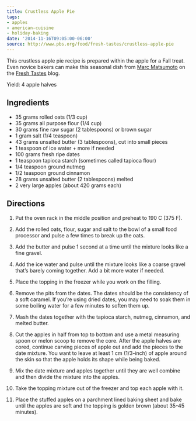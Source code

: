 ```yaml
---
title: Crustless Apple Pie
tags:
- apples
- american-cuisine
- holiday-baking
date: '2014-11-16T09:05:00-06:00'
source: http://www.pbs.org/food/fresh-tastes/crustless-apple-pie
---
```

This crustless apple pie recipe is prepared within the apple for a Fall
treat. Even novice bakers can make this seasonal dish from [Marc
Matsumoto](http://www.pbs.org/food/chefs/marc-matsumoto) on the [Fresh
Tastes](http://www.pbs.org/food/fresh-tastes/crustless-apple-pie/‎)
blog.

Yield: 4 apple halves

## Ingredients

-   35 grams rolled oats (1/3 cup)
-   35 grams all purpose flour (1/4 cup)
-   30 grams fine raw sugar (2 tablespoons) or brown sugar
-   1 gram salt (1/4 teaspoon)
-   43 grams unsalted butter (3 tablespoons), cut into small pieces
-   1 teaspoon of ice water + more if needed
-   100 grams fresh ripe dates
-   1 teaspoon tapioca starch (sometimes called tapioca flour)
-   1/4 teaspoon ground nutmeg
-   1/2 teaspoon ground cinnamon
-   28 grams unsalted butter (2 tablespoons) melted
-   2 very large apples (about 420 grams each)

## Directions

1.  Put the oven rack in the middle position and preheat to 190 C (375
    F).

2.  Add the rolled oats, flour, sugar and salt to the bowl of a small
    food processor and pulse a few times to break up the oats.

3.  Add the butter and pulse 1 second at a time until the mixture looks
    like a fine gravel.

4.  Add the ice water and pulse until the mixture looks like a coarse
    gravel that’s barely coming together. Add a bit more water if
    needed.

5.  Place the topping in the freezer while you work on the filling.

6.  Remove the pits from the dates. The dates should be the consistency
    of a soft caramel. If you’re using dried dates, you may need to soak
    them in some boiling water for a few minutes to soften them up.

7.  Mash the dates together with the tapioca starch, nutmeg, cinnamon,
    and melted butter.

8.  Cut the apples in half from top to bottom and use a metal measuring
    spoon or melon scoop to remove the core. After the apple halves are
    cored, continue carving pieces of apple out and add the pieces to
    the date mixture. You want to leave at least 1 cm (1/3-inch) of
    apple around the skin so that the apple holds its shape while being
    baked.

9.  Mix the date mixture and apples together until they are well combine
    and then divide the mixture into the apples.

10. Take the topping mixture out of the freezer and top each apple with
    it.

11. Place the stuffed apples on a parchment lined baking sheet and bake
    until the apples are soft and the topping is golden brown (about
    35-45 minutes).

